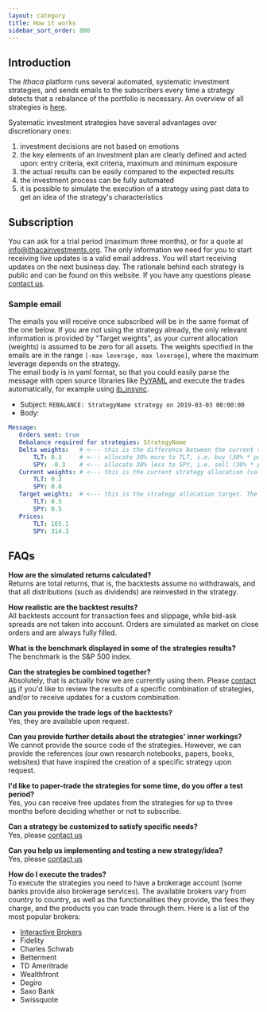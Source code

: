 ```yaml
---
layout: category
title: How it works
sidebar_sort_order: 800
---
```


## Introduction
The _Ithaca_ platform runs several automated, systematic investment strategies, and sends emails to the subscribers every time a strategy detects that a rebalance of the portfolio is necessary. An overview of all strategies is [here](/category/strategies).

Systematic investment strategies have several advantages over discretionary ones:
1. investment decisions are not based on emotions
2. the key elements of an investment plan are clearly defined and acted upon: entry criteria, exit criteria, maximum and minimum exposure
3. the actual results can be easily compared to the expected results
4. the investment process can be fully automated
5. it is possible to simulate the execution of a strategy using past data to get an idea of the strategy's characteristics

## Subscription
You can ask for a trial period (maximum three months), or for a quote at <info@ithacainvestments.org>. The only information we need for you to start receiving live updates is a valid email address. You will start receiving updates on the next business day.
The rationale behind each strategy is public and can be found on this website. If you have any questions please [contact us](/category/contacts).

### Sample email
The emails you will receive once subscribed will be in the same format of the one below. If you are not using the strategy already, the only relevant information is provided by "Target weights", as your current allocation (weights) is assumed to be zero for all assets. The weights specified in the emails are in the range `[-max leverage, max leverage]`, where the maximum leverage depends on the strategy.<br>
The email body is in yaml format, so that you could easily parse the message with open source libraries like [PyYAML](https://pyyaml.org/) and execute the trades automatically, for example using [ib_insync](https://github.com/erdewit/ib_insync).

- Subject: ```REBALANCE: StrategyName strategy on 2019-03-03 00:00:00```
- Body:
```yaml
Message:
   Orders sent: true
   Rebalance required for strategies: StrategyName
   Delta weights:   # <--- this is the difference between the current strategy allocation and the target allocation
       TLT: 0.3     # <--- allocate 30% more to TLT, i.e. buy (30% * portfolio value) worth of TLT
       SPY: -0.3    # <--- allocate 30% less to SPY, i.e. sell (30% * portfolio value) worth of SPY
   Current weights: # <--- this is the current strategy allocation (valid only if you are already using the strategy)
       TLT: 0.2
       SPY: 0.8
   Target weights:  # <--- this is the strategy allocation target. The percentage of the assets in your portfolio should match these
       TLT: 0.5
       SPY: 0.5
   Prices:
       TLT: 165.1
       SPY: 314.3
```

## FAQs

**How are the simulated returns calculated?**<br>
Returns are total returns, that is, the backtests assume no withdrawals, and that all distributions (such as dividends) are reinvested in the strategy.

**How realistic are the backtest results?**<br>
All backtests account for transaction fees and slippage, while bid-ask spreads are not taken into account. Orders are simulated as market on close orders and are always fully filled.

**What is the benchmark displayed in some of the strategies results?**<br>
The benchmark is the S&P 500 index.

**Can the strategies be combined together?**<br>
Absolutely, that is actually how we are currently using them. Please [contact us](/category/contacts) if you'd like to review the results of a specific combination of strategies, and/or to receive updates for a custom combination.

**Can you provide the trade logs of the backtests?**<br>
Yes, they are available upon request.

**Can you provide further details about the strategies' inner workings?**<br>
We cannot provide the source code of the strategies. However, we can provide the references (our own research notebooks, papers, books, websites) that have inspired the creation of a specific strategy upon request.

**I'd like to paper-trade the strategies for some time, do you offer a test period?**<br>
Yes, you can receive free updates from the strategies for up to three months before deciding whether or not to subscribe.

**Can a strategy be customized to satisfy specific needs?**<br>
Yes, please [contact us](/category/contacts)

**Can you help us implementing and testing a new strategy/idea?**<br>
Yes, please [contact us](/category/contacts)

**How do I execute the trades?**<br>
To execute the strategies you need to have a brokerage account (some banks provide also brokerage services). The available brokers vary from country to country, as well as the functionalities they provide, the fees they charge, and the products you can trade through them. Here is a list of the most popular brokers:

- [Interactive Brokers](https://www.interactivebrokers.com)
- Fidelity
- Charles Schwab
- Betterment
- TD Ameritrade
- Wealthfront
- Degiro
- Saxo Bank
- Swissquote
